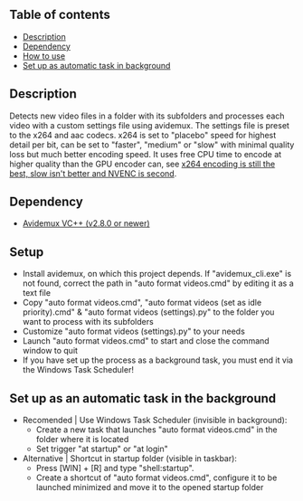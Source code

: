 ## Table of contents
* [Description](#description)
* [Dependency](#dependencies)
* [How to use](#how-to-use)
* [Set up as automatic task in background](#set-up-as-automatic-task-in-background)


## Description
Detects new video files in a folder with its subfolders and processes each video with a custom settings file using avidemux. The settings file is preset to the x264 and aac codecs. x264 is set to "placebo" speed for highest detail per bit, can be set to "faster", "medium" or "slow" with minimal quality loss but much better encoding speed. It uses free CPU time to encode at higher quality than the GPU encoder can, see [x264 encoding is still the best, slow isn't better and NVENC is second](https://www.reddit.com/r/Twitch/comments/c8ec2h/guide_x264_encoding_is_still_the_best_slow_isnt/?rdt=38004).

## Dependency
- [Avidemux VC++ (v2.8.0 or newer)](https://sourceforge.net/projects/avidemux/files/avidemux/2.8.1/Avidemux_2.8.1%20VC%2B%2B%2064bits.exe/download)

## Setup
- Install avidemux, on which this project depends. If "avidemux_cli.exe" is not found, correct the path in "auto format videos.cmd" by editing it as a text file
- Copy "auto format videos.cmd", "auto format videos (set as idle priority).cmd" & "auto format videos (settings).py" to the folder you want to process with its subfolders
- Customize "auto format videos (settings).py" to your needs
- Launch "auto format videos.cmd" to start and close the command window to quit
- If you have set up the process as a background task, you must end it via the Windows Task Scheduler!

## Set up as an automatic task in the background
- Recomended | Use Windows Task Scheduler (invisible in background):
  - Create a new task that launches "auto format videos.cmd" in the folder where it is located
  - Set trigger "at startup" or "at login"
- Alternative | Shortcut in startup folder (visible in taskbar):
  - Press [WIN] + [R] and type "shell:startup".
  - Create a shortcut of "auto format videos.cmd", configure it to be launched minimized and move it to the opened startup folder
